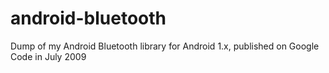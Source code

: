 # android-bluetooth
Dump of my Android Bluetooth library for Android 1.x, published on Google Code in July 2009

